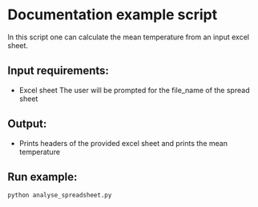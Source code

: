 # Documentation example script

In this script one can calculate the mean temperature from an input excel sheet.

## Input requirements:
- Excel sheet 
The user will be prompted for the file_name of the spread sheet

## Output:
- Prints headers of the provided excel sheet and prints the mean temperature

## Run example:
```
python analyse_spreadsheet.py
```
